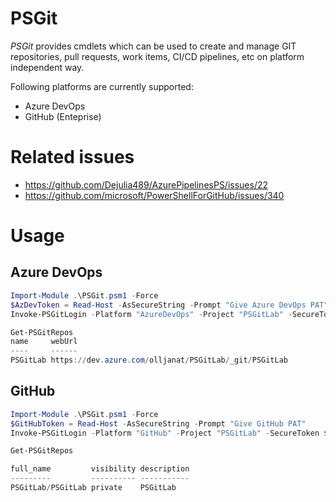 # PSGit
*PSGit* provides cmdlets which can be used to create and manage GIT repositories, pull requests, work items, CI/CD pipelines, etc on platform independent way.

Following platforms are currently supported:
* Azure DevOps
* GitHub (Enteprise)

# Related issues
* https://github.com/Dejulia489/AzurePipelinesPS/issues/22
* https://github.com/microsoft/PowerShellForGitHub/issues/340

# Usage

## Azure DevOps
```powershell
Import-Module .\PSGit.psm1 -Force
$AzDevToken = Read-Host -AsSecureString -Prompt "Give Azure DevOps PAT"
Invoke-PSGitLogin -Platform "AzureDevOps" -Project "PSGitLab" -SecureToken $AzDevToken -Uri "https://dev.azure.com/olljanat"

Get-PSGitRepos
name     webUrl
----     ------
PSGitLab https://dev.azure.com/olljanat/PSGitLab/_git/PSGitLab
```

## GitHub
```powershell
Import-Module .\PSGit.psm1 -Force
$GitHubToken = Read-Host -AsSecureString -Prompt "Give GitHub PAT"
Invoke-PSGitLogin -Platform "GitHub" -Project "PSGitLab" -SecureToken $GitHubToken -Uri "https://github.com"

Get-PSGitRepos

full_name         visibility description
---------         ---------- -----------
PSGitLab/PSGitLab private    PSGitLab 
```
